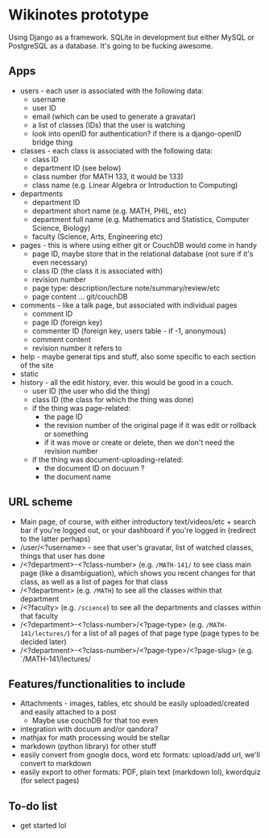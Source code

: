 Wikinotes prototype
==================

Using Django as a framework. SQLite in development but either MySQL or PostgreSQL as a database. It's going to be fucking awesome.

Apps
---------

*	users - each user is associated with the following data:
	*	username
	*	user ID
	*	email (which can be used to generate a gravatar)
	*	a list of classes (IDs) that the user is watching
	*	look into openID for authentication? if there is a django-openID bridge thing
*	classes - each class is associated with the following data:
	*	class ID
	*	department ID (see below)
	*	class number (for MATH 133, it would be 133)
	*	class name (e.g. Linear Algebra or Introduction to Computing)
*	departments
	*	department ID
	*	department short name (e.g. MATH, PHIL, etc)
	*	department full name (e.g. Mathematics and Statistics, Computer Science, Biology)
	*	faculty (Science, Arts, Engineering etc)
*	pages - this is where using either git or CouchDB would come in handy
	*	page ID, maybe store that in the relational database (not sure if it's even necessary)
	*	class ID (the class it is associated with)
	*	revision number
	*	page type: description/lecture note/summary/review/etc
	*	page content ... git/couchDB
*	comments - like a talk page, but associated with individual pages
	*	comment ID
	*	page ID (foreign key)
	*	commenter ID (foreign key, users table - if -1, anonymous)
	*	comment content
	*	revision number it refers to
*	help - maybe general tips and stuff, also some specific to each section of the site
*	static
*	history - all the edit history, ever. this would be good in a couch.
	*	user ID (the user who did the thing)
	*	class ID (the class for which the thing was done)
	*	if the thing was page-related:
		*	the page ID
		*	the revision number of the original page if it was edit or rollback or something
		*	if it was move or create or delete, then we don't need the revision number
	*	if the thing was document-uploading-related:
		*	the document ID on docuum ?
		*	the document name

URL scheme
----------

*	Main page, of course, with either introductory text/videos/etc + search bar if you're logged out, or your dashboard if you're logged in (redirect to the latter perhaps)
*	/user/<?username> - see that user's gravatar, list of watched classes, things that user has done
*	/<?department>-<?class-number> (e.g. `/MATH-141/` to see class main page (like a disambiguation), which shows you recent changes for that class, as well as a list of pages for that class
*	/<?department> (e.g. `/MATH`) to see all the classes within that department
*	/<?faculty> (e.g. `/science`) to see all the departments and classes within that faculty
*	/<?department>-<?class-number>/<?page-type> (e.g. `/MATH-141/lectures/`) for a list of all pages of that page type (page types to be decided later)
*	/<?department>-<?class-number>/<?page-type>/<?page-slug> (e.g. `/MATH-141/lectures/

Features/functionalities to include
-----------------------------------

*	Attachments - images, tables, etc should be easily uploaded/created and easily attached to a post
	*	Maybe use couchDB for that too even
*	integration with docuum and/or qandora?
*	mathjax for math processing would be stellar
*	markdown (python library) for other stuff
*	easily convert from google docs, word etc formats: upload/add url, we'll convert to markdown
*	easily export to other formats: PDF, plain text (markdown lol), kwordquiz (for select pages)

To-do list
----------

*	get started lol
